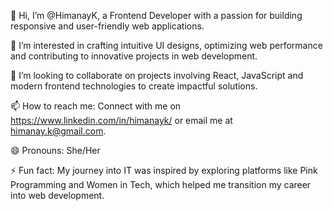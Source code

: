 👋 Hi, I’m @HimanayK, a Frontend Developer with a passion for building responsive and user-friendly web applications.

👀 I’m interested in crafting intuitive UI designs, optimizing web performance and contributing to innovative projects in web development.

💞️ I’m looking to collaborate on projects involving React, JavaScript and modern frontend technologies to create impactful solutions.

📫 How to reach me: Connect with me on https://www.linkedin.com/in/himanayk/ or email me at himanay.k@gmail.com.

😄 Pronouns: She/Her

⚡ Fun fact: My journey into IT was inspired by exploring platforms like Pink Programming and Women in Tech, which helped me transition my career into web development.

<!---
HimanayK/HimanayK is a ✨ special ✨ repository because its `README.md` (this file) appears on your GitHub profile.
You can click the Preview link to take a look at your changes.
--->
